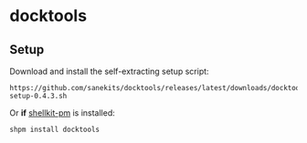 # docktools

## Setup

Download and install the self-extracting setup script:

    https://github.com/sanekits/docktools/releases/latest/downloads/docktools-setup-0.4.3.sh

Or **if** [shellkit-pm](https://github.com/sanekits/shellkit-pm) is installed:

    shpm install docktools

##
